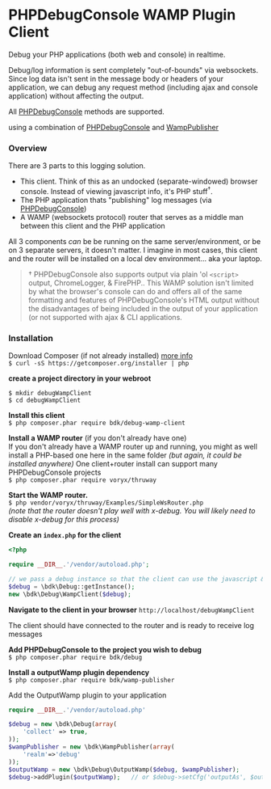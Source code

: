 PHPDebugConsole WAMP Plugin Client
===============

Debug your PHP applications (both web and console) in realtime.

Debug/log information is sent completely "out-of-bounds" via websockets.  Since log data isn't sent in the message body or headers of your application, we can debug any request method (including ajax and console application) without affecting the output.

All [PHPDebugConsole](https://github.com/bkdotcom/PHPDebugConsole) methods are supported.

using a combination of [PHP&#xfeff;Debug&#xfeff;Console](https://github.com/bkdotcom/PHPDebugConsole) and [Wamp&#xfeff;Publisher](https://github.com/bkdotcom/WampPublisher)

### Overview
There are 3 parts to this logging solution.

 * This client.  Think of this as an undocked (separate-windowed) browser console.  Instead of viewing javascript info, it's PHP stuff<sup>†</sup>.
 * The PHP application thats "publishing" log messages (via [PHPDebugConsole](https://github.com/bkdotcom/PHPDebugConsole))
 * A WAMP (websockets protocol) router that serves as a middle man between this client and the PHP application

All 3 components *can* be be running on the same server/environment, or be on 3 separate servers, it doesn't matter.  I imagine in most cases, this client and the router will be installed on a local dev environment... aka your laptop.

> † PHPDebugConsole also supports output via plain 'ol `<script>` output, ChromeLogger, & FirePHP..  This WAMP solution isn't limited by what the browser's console can do and offers all of the same formatting and features of PHPDebugConsole's HTML output without the disadvantages of being included in the output of your application (or not supported with ajax & CLI applications.


### Installation

Download Composer (if not already installed) [more info](https://getcomposer.org/doc/00-intro.md#downloading-the-composer-executable)  
`$ curl -sS https://getcomposer.org/installer | php`

**create a project directory in your webroot**

    $ mkdir debugWampClient
    $ cd debugWampClient

**Install this client**  
`$ php composer.phar require bdk/debug-wamp-client`

**Install a WAMP router** (if you don't already have one)  
If you don't already have a WAMP router up and running, you might as well install a PHP-based one here in the same folder *(but again, it could be installed anywhere)*
One client+router install can support many PHPDebugConsole projects  
`$ php composer.phar require voryx/thruway`

**Start the WAMP router.**  
`$ php vendor/voryx/thruway/Examples/SimpleWsRouter.php`  
*(note that the router doesn't play well with x-debug.  You will likely need to disable x-debug for this process)*

**Create an `index.php` for the client**

```php
<?php

require __DIR__.'/vendor/autoload.php';

// we pass a debug instance so that the client can use the javascript & css it provides
$debug = \bdk\Debug::getInstance();
new \bdk\Debug\WampClient($debug);
```

**Navigate to the client in your browser**
`http://localhost/debugWampClient`

The client should have connected to the router and is ready to receive log messages

**Add PHPDebugConsole to the project you wish to debug**  
`$ php composer.phar require bdk/debug`

**Install a outputWamp plugin dependency**  
`$ php composer.phar require bdk/wamp-publisher`

Add the OutputWamp plugin to your application
```php
require __DIR__.'/vendor/autoload.php'

$debug = new \bdk\Debug(array(
    'collect' => true,
));
$wampPublisher = new \bdk\WampPublisher(array(
    'realm'=>'debug'
));
$outputWamp = new \bdk\Debug\OutputWamp($debug, $wampPublisher);
$debug->addPlugin($outputWamp);   // or $debug->setCfg('outputAs', $outputWamp);  to prevent the default in-page html output
```
